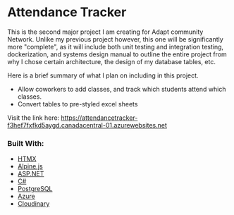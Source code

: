 # Attendance Tracker

This is the second major project I am creating for Adapt community Network. Unlike my previous project however, this one will be significantly more "complete", as it will include both unit testing and integration testing, dockerization, and systems design manual to outline the entire project from why I chose certain architecture, the design of my database tables, etc.

Here is a brief summary of what I plan on including in this project.

* Allow coworkers to add classes, and track which students attend which classes.
* Convert tables to pre-styled excel sheets

Visit the link here: https://attendancetracker-f3hef7fxfkd5aygd.canadacentral-01.azurewebsites.net

### Built With:
* [HTMX](https://htmx.org/)
* [Alpine.js](https://alpinejs.dev/)
* [ASP.NET](https://dotnet.microsoft.com/en-us/apps/aspnet)
* [C#](https://learn.microsoft.com/en-us/dotnet/csharp/)
* [PostgreSQL](https://www.postgresql.org/)
* [Azure](https://azure.microsoft.com/en-us/)
* [Cloudinary](https://cloudinary.com/)
